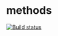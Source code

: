# methods
[![Build status](https://ci.appveyor.com/api/projects/status/a904xo2m8gu33ga7?svg=true)](https://ci.appveyor.com/project/Milfagirl/methods)